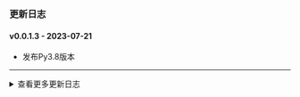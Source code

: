 ### 更新日志


#### v0.0.1.3 - 2023-07-21
* 发布Py3.8版本
---


<details onclose>
<summary>查看更多更新日志</summary>

#### v0.0.1.2 - 2023-07-19
* 减小打包的可执行文件的大小
---


#### v0.0.1.1 - 2023-07-17
* ubuntu20.04版本使用Docker镜像打包
---

#### v0.0.1.0 - 2023-07-17
* Ubuntu20.04默认Python版本为3.8
---


#### v0.0.0.9 - 2023-07-14
* 修改App名称为ubuntu20.04
---

#### v0.0.0.8 - 2023-07-14
* 使用Python3.6进行打包
* 使用Python3.10进行打包
---

#### v0.0.0.7 - 2023-07-14
* 使用Python3.6进行打包
---


#### v0.0.0.6 - 2023-07-04
* 使用真实的地址作为软连接的地址
---

#### v0.0.0.5 - 2023-07-04
* 输出依赖相等的文件名称
---

#### v0.0.0.4 - 2023-07-04
* 拷贝依赖环境时需要判断文件是否存在
---

#### v0.0.0.3 - 2023-07-04
* 无需拷贝cuda环境
---

#### v0.0.0.2 - 2023-07-04
* 拷贝可执行文件到Output文件夹下
---

#### v0.0.0.1 - 2023-07-04
* LDDTools打包成可执行文件
---

</details>

